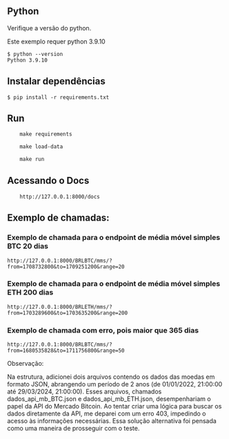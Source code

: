 ## Python

Verifique a versão do python.

Este exemplo requer python 3.9.10

```
$ python --version
Python 3.9.10
```

## Instalar dependências

```
$ pip install -r requirements.txt
```

## Run

```1 instalar dependencias
    make requirements
```

```2 carregar arquivos iniciais no banco local
    make load-data
```

```3 Rodar o servidor
    make run
```

## Acessando o Docs

```
    http://127.0.0.1:8000/docs
```

## Exemplo de chamadas:

### Exemplo de chamada para o endpoint de média móvel simples BTC 20 dias

```
http://127.0.0.1:8000/BRLBTC/mms/?from=1708732800&to=1709251200&range=20
```

### Exemplo de chamada para o endpoint de média móvel simples ETH 200 dias

```
http://127.0.0.1:8000/BRLETH/mms/?from=1703289600&to=1703635200&range=200
```


### Exemplo de chamada com erro, pois maior que 365 dias

```
http://127.0.0.1:8000/BRLBTC/mms/?from=1680535828&to=1711756800&range=50
```

Observação:

Na estrutura, adicionei dois arquivos contendo os dados das moedas em formato JSON, abrangendo um período de 2 anos (de 01/01/2022, 21:00:00 até 29/03/2024, 21:00:00). Esses arquivos, chamados dados_api_mb_BTC.json e dados_api_mb_ETH.json, desempenhariam o papel da API do Mercado Bitcoin. Ao tentar criar uma lógica para buscar os dados diretamente da API, me deparei com um erro 403, impedindo o acesso às informações necessárias. Essa solução alternativa foi pensada como uma maneira de prosseguir com o teste.
